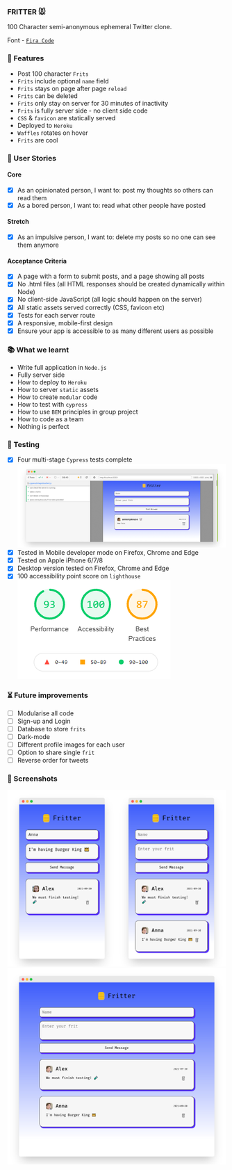 ### FRITTER 🐭

100 Character semi-anonymous ephemeral Twitter clone.

Font - [`Fira Code`](https://github.com/tonsky/FiraCode)

### 🧱 Features

- Post 100 character `Frits`
- `Frits` include optional `name` field
- `Frits` stays on page after page `reload`
- `Frits` can be deleted
- `Frits` only stay on server for 30 minutes of inactivity
- `Frits` is fully server side - no client side code
- `CSS` & `favicon` are statically served
- Deployed to `Heroku`
- `Waffles` rotates on hover
- `Frits` are cool

### 📝 User Stories

#### Core

- [x] As an opinionated person, I want to: post my thoughts so others can read them
- [x] As a bored person, I want to: read what other people have posted

#### Stretch

- [x] As an impulsive person, I want to: delete my posts so no one can see them anymore

#### Acceptance Criteria

- [x] A page with a form to submit posts, and a page showing all posts
- [x] No .html files (all HTML responses should be created dynamically within Node)
- [x] No client-side JavaScript (all logic should happen on the server)
- [x] All static assets served correctly (CSS, favicon etc)
- [x] Tests for each server route
- [x] A responsive, mobile-first design
- [x] Ensure your app is accessible to as many different users as possible

### 📚 What we learnt

- Write full application in `Node.js`
- Fully server side
- How to deploy to `Heroku`
- How to server `static` assets
- How to create `modular` code
- How to test with `cypress`
- How to use `BEM` principles in group project
- How to code as a team
- Nothing is perfect

### 🧪 Testing

- [x] Four multi-stage `Cypress` tests complete
      ![Cypress](readme/testing.png)
- [x] Tested in Mobile developer mode on Firefox, Chrome and Edge
- [x] Tested on Apple iPhone 6/7/8
- [x] Desktop version tested on Firefox, Chrome and Edge
- [x] 100 accessibility point score on `lighthouse`
      ![Lighthouse](readme/lighthouse.PNG)

### ⏳ Future improvements

- [ ] Modularise all code
- [ ] Sign-up and Login
- [ ] Database to store `frits`
- [ ] Dark-mode
- [ ] Different profile images for each user
- [ ] Option to share single `frit`
- [ ] Reverse order for tweets

### 👀 Screenshots

![Mobile](readme/mobile-fritter1.png)
![Desktop](readme/desktop-fritter.png)
